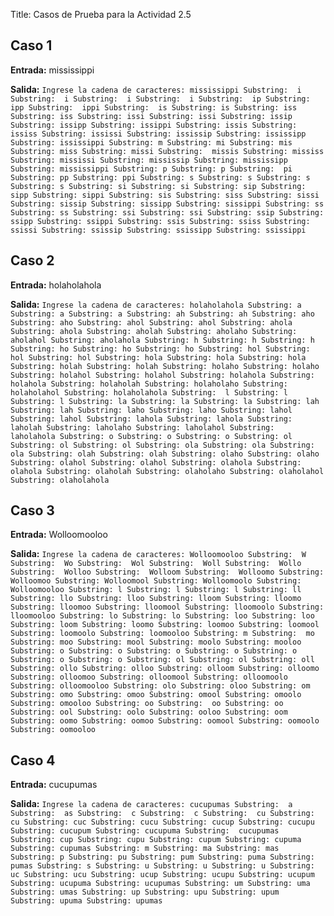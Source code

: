 Title: Casos de Prueba para la Actividad 2.5

## Caso 1
**Entrada:**
mississippi

**Salida:**
`Ingrese la cadena de caracteres: mississippi
Substring: 
i
Substring: 
i
Substring: 
i
Substring: 
i
Substring: 
ip
Substring: 
ipp
Substring: 
ippi
Substring: 
is
Substring:
is
Substring:
iss
Substring:
iss
Substring:
issi
Substring:
issi
Substring:
issip
Substring:
issipp
Substring:
issippi
Substring:
issis
Substring:
ississ
Substring:
ississi
Substring:
ississip
Substring:
ississipp
Substring:
ississippi
Substring:
m
Substring:
mi
Substring:
mis
Substring:
miss
Substring:
missi
Substring: 
missis
Substring:
mississ
Substring:
mississi
Substring:
mississip
Substring:
mississipp
Substring:
mississippi
Substring:
p
Substring:
p
Substring: 
pi
Substring:
pp
Substring:
ppi
Substring:
s
Substring:
s
Substring:
s
Substring:
s
Substring:
si
Substring:
si
Substring:
sip
Substring:
sipp
Substring:
sippi
Substring:
sis
Substring:
siss
Substring:
sissi
Substring:
sissip
Substring:
sissipp
Substring:
sissippi
Substring:
ss
Substring:
ss
Substring:
ssi
Substring:
ssi
Substring:
ssip
Substring:
ssipp
Substring:
ssippi
Substring:
ssis
Substring:
ssiss
Substring:
ssissi
Substring:
ssissip
Substring:
ssissipp
Substring:
ssissippi`

## Caso 2
**Entrada:**
holaholahola

**Salida:**
`Ingrese la cadena de caracteres: holaholahola
Substring:
a
Substring:
a
Substring:
a
Substring:
ah
Substring:
ah
Substring:
aho
Substring:
aho
Substring:
ahol
Substring:
ahol
Substring:
ahola
Substring:
ahola
Substring:
aholah
Substring:
aholaho
Substring:
aholahol
Substring:
aholahola
Substring:
h
Substring:
h
Substring:
h
Substring:
ho
Substring:
ho
Substring:
ho
Substring:
hol
Substring:
hol
Substring:
hol
Substring:
hola
Substring:
hola
Substring:
hola
Substring:
holah
Substring:
holah
Substring:
holaho
Substring:
holaho
Substring:
holahol
Substring:
holahol
Substring:
holahola
Substring:
holahola
Substring:
holaholah
Substring:
holaholaho
Substring:
holaholahol
Substring:
holaholahola
Substring: 
l
Substring:
l
Substring:
l
Substring:
la
Substring:
la
Substring:
la
Substring:
lah
Substring:
lah
Substring:
laho
Substring:
laho
Substring:
lahol
Substring:
lahol
Substring:
lahola
Substring:
lahola
Substring:
laholah
Substring:
laholaho
Substring:
laholahol
Substring: 
laholahola
Substring:
o
Substring:
o
Substring:
o
Substring:
ol
Substring:
ol
Substring:
ol
Substring:
ola
Substring:
ola
Substring:
ola
Substring:
olah
Substring:
olah
Substring:
olaho
Substring:
olaho
Substring:
olahol
Substring:
olahol
Substring:
olahola
Substring:
olahola
Substring:
olaholah
Substring:
olaholaho
Substring:
olaholahol
Substring:
olaholahola`

## Caso 3
**Entrada:**
Wolloomooloo

**Salida:**
`Ingrese la cadena de caracteres: Wolloomooloo
Substring: 
W
Substring: 
Wo
Substring: 
Wol
Substring: 
Woll
Substring: 
Wollo
Substring: 
Wolloo
Substring: 
Wolloom
Substring: 
Wolloomo
Substring:
Wolloomoo
Substring:
Wolloomool
Substring:
Wolloomoolo
Substring:
Wolloomooloo
Substring:
l
Substring:
l
Substring:
l
Substring:
ll
Substring:
llo
Substring:
lloo
Substring:
lloom
Substring:
lloomo
Substring:
lloomoo
Substring:
lloomool
Substring:
lloomoolo
Substring:
lloomooloo
Substring:
lo
Substring:
lo
Substring:
loo
Substring:
loo
Substring:
loom
Substring:
loomo
Substring:
loomoo
Substring:
loomool
Substring:
loomoolo
Substring:
loomooloo
Substring:
m
Substring: 
mo
Substring:
moo
Substring:
mool
Substring:
moolo
Substring:
mooloo
Substring:
o
Substring:
o
Substring:
o
Substring:
o
Substring:
o
Substring:
o
Substring:
o
Substring:
ol
Substring:
ol
Substring:
oll
Substring:
ollo
Substring:
olloo
Substring:
olloom
Substring:
olloomo
Substring:
olloomoo
Substring:
olloomool
Substring:
olloomoolo
Substring:
olloomooloo
Substring:
olo
Substring:
oloo
Substring:
om
Substring:
omo
Substring:
omoo
Substring:
omool
Substring:
omoolo
Substring:
omooloo
Substring:
oo
Substring: 
oo
Substring:
oo
Substring:
ool
Substring:
oolo
Substring:
ooloo
Substring:
oom
Substring:
oomo
Substring:
oomoo
Substring:
oomool
Substring:
oomoolo
Substring:
oomooloo`

## Caso 4
**Entrada:**
cucupumas

**Salida:**
`Ingrese la cadena de caracteres: cucupumas
Substring: 
a
Substring: 
as
Substring: 
c
Substring: 
c
Substring: 
cu
Substring:
cu
Substring:
cuc
Substring:
cucu
Substring:
cucup
Substring:
cucupu
Substring:
cucupum
Substring:
cucupuma
Substring: 
cucupumas
Substring:
cup
Substring:
cupu
Substring:
cupum
Substring:
cupuma
Substring:
cupumas
Substring:
m
Substring:
ma
Substring:
mas
Substring:
p
Substring:
pu
Substring:
pum
Substring:
puma
Substring:
pumas
Substring:
s
Substring:
u
Substring:
u
Substring:
u
Substring: 
uc
Substring:
ucu
Substring:
ucup
Substring:
ucupu
Substring:
ucupum
Substring:
ucupuma
Substring:
ucupumas
Substring:
um
Substring:
uma
Substring:
umas
Substring:
up
Substring:
upu
Substring:
upum
Substring:
upuma
Substring:
upumas`